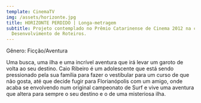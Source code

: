 ```yaml
---
template: CinemaTV
img: /assets/horizonte.jpg
title: HORIZONTE PERDIDO | Longa-metragem
subtitle: Projeto contemplado no Prêmio Catarinense de Cinema 2012 na categoria
  Desenvolvimento de Roteiros.
---
```

Gênero: Ficção/Aventura


Uma busca, uma ilha e uma incrível aventura que irá levar um garoto de volta ao seu destino. Caio Ribeiro é um adolescente que está sendo pressionado pela sua família para fazer o vestibular para um curso de que não gosta, até que decide fugir para Florianópolis com um amigo, onde acaba se envolvendo num original campeonato de Surf e vive uma aventura que altera para sempre o seu destino e o de uma misteriosa ilha.